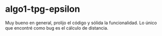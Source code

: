# algo1-tpg-epsilon

Muy bueno en general, prolijo el código y sólida la funcionalidad. Lo único que encontré como bug es el cálculo de distancia.
